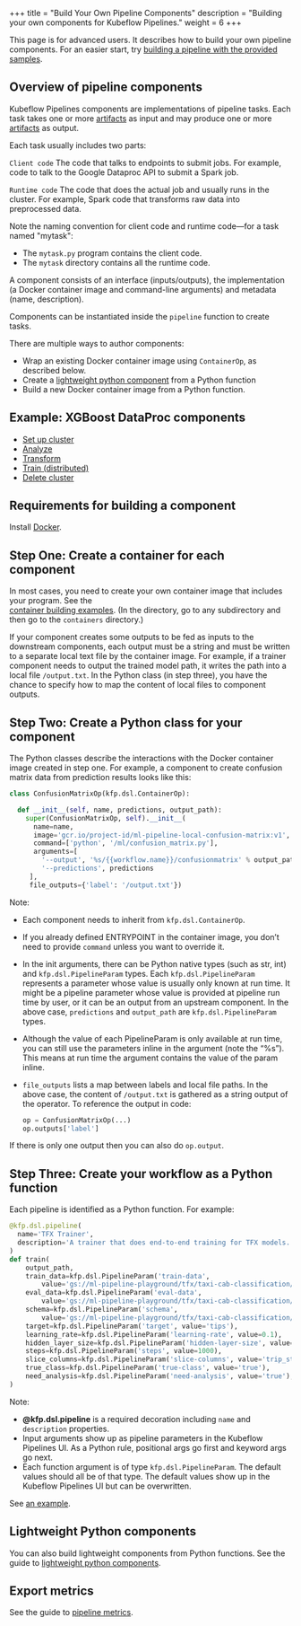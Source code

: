 +++
title = "Build Your Own Pipeline Components"
description = "Building your own components for Kubeflow Pipelines."
weight = 6
+++

This page is for advanced users. It describes how to build your own pipeline 
components. For an easier start, try 
[building a pipeline with the provided samples](/docs/pipelines/build-pipeline).

## Overview of pipeline components

Kubeflow Pipelines components are implementations of pipeline tasks. Each task 
takes one or more 
[artifacts](/docs/pipelines/pipelines-concepts#step-output-artifacts) as
input and may produce one or more
[artifacts](/docs/pipelines/pipelines-concepts#step-output-artifacts) as 
output.

Each task usually includes two parts:

``Client code``
  The code that talks to endpoints to submit jobs. For example, code to talk to 
  the Google Dataproc API to submit a Spark job.

``Runtime code``
  The code that does the actual job and usually runs in the cluster. For 
  example, Spark code that transforms raw data into preprocessed data.

Note the naming convention for client code and runtime code&mdash;for a task 
named "mytask":

* The `mytask.py` program contains the client code.
* The `mytask` directory contains all the runtime code.

A component consists of an interface (inputs/outputs), the implementation 
(a Docker container image and command-line arguments) and metadata 
(name, description).

Components can be instantiated inside the `pipeline` function to create tasks.

There are multiple ways to author components:

* Wrap an existing Docker container image using `ContainerOp`, as described 
  below.
* Create a 
  [lightweight python component](/docs/pipelines/lightweight-python-components) 
  from a Python function
* Build a new Docker container image from a Python function.

## Example: XGBoost DataProc components

* [Set up cluster](https://github.com/kubeflow/pipelines/blob/master/components/dataproc/xgboost/create_cluster.py)
* [Analyze](https://github.com/kubeflow/pipelines/blob/master/components/dataproc/xgboost/analyze.py)
* [Transform](https://github.com/kubeflow/pipelines/blob/master/components/dataproc/xgboost/transform.py)
* [Train (distributed)](https://github.com/kubeflow/pipelines/blob/master/components/dataproc/xgboost/train.py)
* [Delete cluster](https://github.com/kubeflow/pipelines/blob/master/components/dataproc/xgboost/delete_cluster.py)

## Requirements for building a component

Install [Docker](https://www.docker.com/get-docker).

## Step One: Create a container for each component

In most cases, you need to create your own container image that includes your 
program. See the  
[container building examples](https://github.com/kubeflow/pipelines/blob/master/components). 
(In the directory, go to any subdirectory and then go to the `containers` directory.)

If your component creates some outputs to be fed as inputs to the downstream 
components, each output must be a string and must be written to a separate local 
text file by the container image. For example, if a trainer component needs to 
output the trained model path, it writes the path into a  local file 
`/output.txt`. In the Python class (in step three), you have the chance to 
specify how to map the content  of local files to component outputs.

<!---[TODO]: Add how to produce UI metadata.--->

## Step Two: Create a Python class for your component

The Python classes describe the interactions with the Docker container image 
created in step one. For example, a component to create confusion matrix data 
from prediction results looks like this:

```python
class ConfusionMatrixOp(kfp.dsl.ContainerOp):

  def __init__(self, name, predictions, output_path):
    super(ConfusionMatrixOp, self).__init__(
      name=name,
      image='gcr.io/project-id/ml-pipeline-local-confusion-matrix:v1',
      command=['python', '/ml/confusion_matrix.py'],
      arguments=[
        '--output', '%s/{{workflow.name}}/confusionmatrix' % output_path,
        '--predictions', predictions
     ],
     file_outputs={'label': '/output.txt'})

```

Note:

* Each component needs to inherit from `kfp.dsl.ContainerOp`.
* If you already defined ENTRYPOINT in the container image, you don’t need to 
  provide `command` unless you want to override it.
* In the init arguments, there can be Python native types (such as str, int) and 
  `kfp.dsl.PipelineParam` types. Each `kfp.dsl.PipelineParam` represents a 
  parameter whose value is usually only known at run time. It might be a 
  pipeline  parameter whose value is provided at pipeline run time by user, or 
  it can be an output from an upstream component. 
  In the above case, `predictions` and `output_path` are `kfp.dsl.PipelineParam` types.
* Although the value of each PipelineParam is only available at run time, you 
  can still use the parameters inline in the  argument (note the “%s”). This 
  means at run time the argument contains the value of the param inline.
* `file_outputs` lists a map between labels and local file paths. In the above 
  case, the content of `/output.txt` is gathered as a string output of the 
  operator. To reference the output in code:

    ```python
    op = ConfusionMatrixOp(...)
    op.outputs['label']
    ```

If there is only one output then you can also do `op.output`.

## Step Three: Create your workflow as a Python function

Each pipeline is identified as a Python function. For example:

```python
@kfp.dsl.pipeline(
  name='TFX Trainer',
  description='A trainer that does end-to-end training for TFX models.'
)
def train(
    output_path,
    train_data=kfp.dsl.PipelineParam('train-data',
        value='gs://ml-pipeline-playground/tfx/taxi-cab-classification/train.csv'),
    eval_data=kfp.dsl.PipelineParam('eval-data',
        value='gs://ml-pipeline-playground/tfx/taxi-cab-classification/eval.csv'),
    schema=kfp.dsl.PipelineParam('schema',
        value='gs://ml-pipeline-playground/tfx/taxi-cab-classification/schema.json'),
    target=kfp.dsl.PipelineParam('target', value='tips'),
    learning_rate=kfp.dsl.PipelineParam('learning-rate', value=0.1),
    hidden_layer_size=kfp.dsl.PipelineParam('hidden-layer-size', value='100,50'),
    steps=kfp.dsl.PipelineParam('steps', value=1000),
    slice_columns=kfp.dsl.PipelineParam('slice-columns', value='trip_start_hour'),
    true_class=kfp.dsl.PipelineParam('true-class', value='true'),
    need_analysis=kfp.dsl.PipelineParam('need-analysis', value='true'),
)
```

Note:

* **@kfp.dsl.pipeline** is a required decoration including `name` and 
  `description` properties.
* Input arguments show up as pipeline parameters in the Kubeflow Pipelines UI. 
  As a Python rule, positional  args go first and keyword args go next.
* Each function argument is of type `kfp.dsl.PipelineParam`. The default values 
  should all be of that type. The default values show up in the Kubeflow 
  Pipelines UI but can be overwritten.


See [an example](https://github.com/kubeflow/pipelines/blob/master/samples/xgboost-spark/xgboost-training-cm.py).

## Lightweight Python components

You can also build lightweight components from Python functions. See the guide 
to 
[lightweight python components](/docs/pipelines/lightweight-python-components).

## Export metrics

See the guide to [pipeline metrics](/docs/pipelines/pipelines-metrics).
